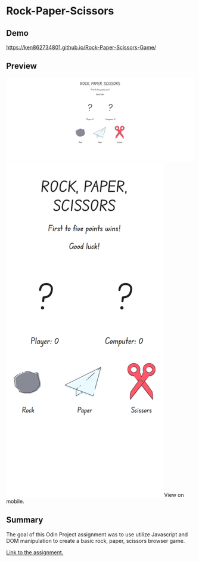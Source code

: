 # Rock-Paper-Scissors

## Demo 
https://ken862734801.github.io/Rock-Paper-Scissors-Game/

## Preview
<img src="images/Rock-Paper-Scissors-Fullscreen.png">
<img src="images/Rock-Paper-Scissors-Mobile.png" width="420" height="896">
View on mobile.

## Summary

The goal of this Odin Project assignment was to use utilize Javascript and DOM manipulation to create a basic rock, paper, scissors browser game.

[Link to the assignment.](https://www.theodinproject.com/lessons/foundations-revisiting-rock-paper-scissors)

